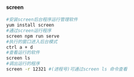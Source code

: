<!--
 * @Author: 程英明
 * @Date: 2022-07-18 15:22:45
 * @LastEditTime: 2022-07-18 15:22:57
 * @LastEditors: 程英明
 * @Description: 
 * @FilePath: \doc-man\docs\os\linux\backgrounder.md
 * QQ:504875043@qq.com
-->
#### screen
```sh
#安装screen后台程序运行管理软件
yum install screen
#通过screen运行程序
screen npm run serve
#执行的窗口进入后台模式
ctrl a + d
#查看运行的软件
screen ls
#调出运行的程序
screen -r 12321 #(进程号)可通过screen ls 命令查看
```